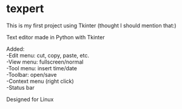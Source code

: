 # texpert  
This is my first project using Tkinter (thought I should mention that:)  

Text editor made in Python with Tkinter  

 

Added:  
 -Edit menu: cut, copy, paste, etc.  
 -View menu: fullscreen/normal  
 -Tool menu: insert time/date  
 -Toolbar: open/save  
 -Context menu (right click)  
 -Status bar
 
 
 
 Designed for Linux
 
 


